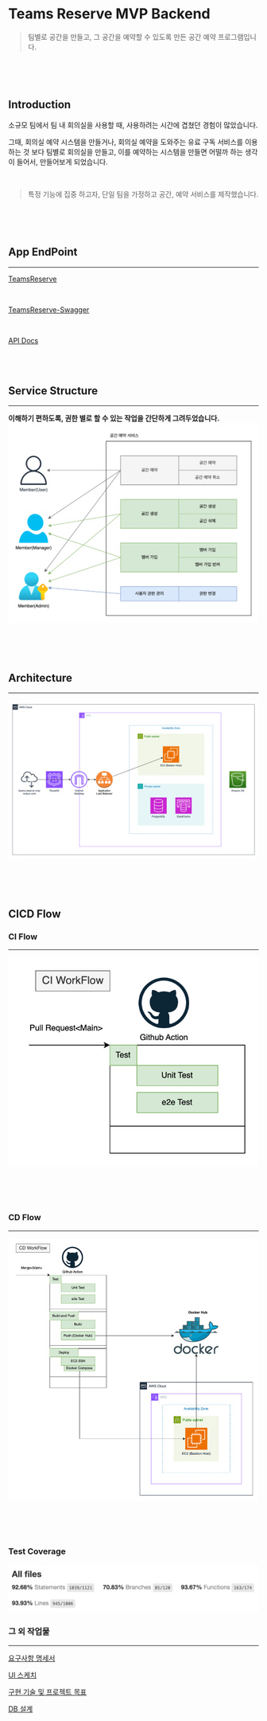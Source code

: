 # Teams Reserve MVP Backend

> 팀별로 공간을 만들고, 그 공간을 예약할 수 있도록 만든 공간 예약 프로그램입니다. 

<br>
<br>
<br>

## Introduction
소규모 팀에서 팀 내 회의실을 사용할 때, 사용하려는 시간에 겹쳤던 경험이 많았습니다.

그때, 회의실 예약 시스템을 만들거나, 회의실 예약을 도와주는 유료 구독 서비스를 이용하는 것 보다 팀별로 회의실을 만들고, 이를 예약하는 시스템을 만들면 어떨까 하는 생각이 들어서, 만들어보게 되었습니다.

<br>

> 특정 기능에 집중 하고자, 단일 팀을 가정하고 공간, 예약 서비스를 제작했습니다.

<br>
<br>
<br>

## App EndPoint

---
[TeamsReserve](https://teams-reserve-mvp.kukjun.com/)

<br>

[TeamsReserve-Swagger](https://teams-reserve-mvp.kukjun.com/apiDocs/)

<br>

[API Docs](https://www.notion.so/kukjun/API-Docs-48cc57899fa749a7abeb4a84ef649bdc?pvs=4)
<br>
<br>
<br>
<br>

## Service Structure

---
**이해하기 편하도록, 권한 별로 할 수 있는 작업을 간단하게 그려두었습니다.**
![Service_Structure](./resource/Service_Structure.png)

<br>
<br>
<br>

## Architecture

---
![AWS_Infra](./resource/AWS_Infra.png)

<br>
<br>
<br>

## CICD Flow

### CI Flow

---
![CI_Flow](./resource/CI_Flow.png)

<br>
<br>
<br>

### CD Flow

---
![CD_Flow](./resource/CD_Flow.png)

<br>
<br>
<br>

### Test Coverage

![Test_Coverage](resource/Test_Coverage.png)

### 그 외 작업물

---

[요구사항 명세서](https://kukjun.notion.site/bfcc20230cca49b1b6262557cc31a940?pvs=4)

[UI 스케치](https://kukjun.notion.site/UI-40af6293880641b2a3735cdd1b5bf30c?pvs=4)

[구현 기술 및 프로젝트 목표](https://kukjun.notion.site/fd67537e6499450fb1d0eea4f5d8662a?pvs=4)

[DB 설계](https://kukjun.notion.site/DB-bcc159387e5d4cdbad901e89082fd3d8?pvs=4)
